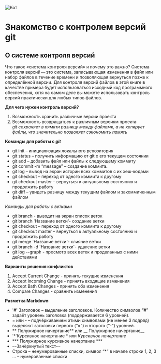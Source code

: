 ![Кот](hello.jpg)  
# Знакомство с контролем версий **git**
## О системе контроля версий
Что такое «система контроля версий» и почему это важно? Система контроля версий — это система, записывающая изменения в файл или набор файлов в течение времени и позволяющая вернуться позже к определённой версии. Для контроля версий файлов в этой книге в качестве примера будет использоваться исходный код программного обеспечения, хотя на самом деле вы можете использовать контроль версий практически для любых типов файлов.


 __Для чего нужен контроль версий?__  
1) Возможность хранить различные версии проекта 
2) Возможность возвращаться к различным версиям проекта  
*git сохраняет в пямяти разницу между файлами, а не копирует файлы, что значительно позволяет сэкономить память*  

  __Команды для работы с *git*__  

  * git init – инициализация локального репозитория  
  * git status – получить информацию от git о его текущем состоянии    
  * git add – добавить файл или файлы к следующему коммиту  
  * git commit -m “message” – создание коммита.  
  * git log – вывод на экран истории всех коммитов с их хеш-кодами  
  * git checkout – переход от одного коммита к другому  
  * git checkout master – вернуться к актуальному состоянию и продолжить работу  
  * git diff – увидеть разницу между текущим файлом и закоммиченным файлом  

  *Команды для работы с ветками*  

  * git branch - выводит на экран список веток 
  * git branch 'Название ветки'- создание ветки
  * git checkout – переход от одного коммита к другому  
  * git checkout master – вернуться к актуальному состоянию и продолжить работу
  * git merge 'Название ветки'- слияние ветки
  * git branch -d 'Название ветки'- удаление ветки
  * git log --graph - просмотр всех веток и проделанных с ними действиями 

  **Варианты решения конфликтов**

  1. Accept Current Change - принять текущие изменения  
  2. Accept Incoming Change - принять входящие изменения  
  3. Accept Bath Changes - принять оба изменения  
  4. Compare Changes - сравнить изменения  

  __Разметка Markdown__

  * '#' Заголовок – выделение заголовков. Количество символов “#” задаёт уровень заголовка
(поддерживается 6 уровней).  
  * = или - – подчёркиванием этими символами (не менее 3 подряд) выделяют заголовки
  первого (“=”) и второго (“-”) уровней.  
  * ** Полужирное начертание** или __ Полужирное начертание__  
  * '*'Курсивное начертание * или _Курсивное начертание_  
  * *** Полужирное курсивное начертание ***  
  * `~~`Зачёркнутый текст`~~`  
  * Строка – ненумерованные списки, символ “*” в начале строки
  1, 2, 3 … – нумерованные списки
